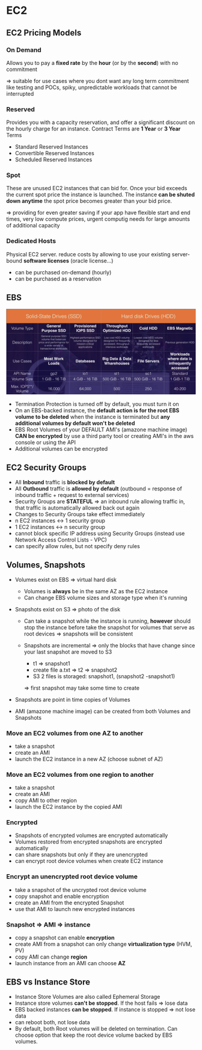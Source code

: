 # EC2

## EC2 Pricing Models

### On Demand
Allows you to pay a **fixed rate** by the **hour** (or by the **second**) with no commitment

⇒ suitable for use cases where you dont want any long term commitment like testing and POCs, spiky, unpredictable workloads that cannot be interrupted

### Reserved
Provides you with a capacity reservation, and offer a significant discount on the hourly charge for an instance. Contract Terms are **1 Year** or **3 Year** Terms

- Standard Reserved Instances
- Convertible Reserved Instances
- Scheduled Reserved Instances

### Spot
These are unused EC2 instances that can bid for. Once your bid exceeds the current spot price the instance is launched. The instance **can be shuted down anytime** the spot price becomes greater than your bid price.

⇒ providing for even greater saving if your app have flexible start and end times, very low compute prices, urgent computig needs for large amounts of additional capacity

### Dedicated Hosts
Physical EC2 server. reduce costs by allowing to use your existing server-bound **software licenses** (oracle license...) 

- can be purchased on-demand (hourly)
- can be purchased as a reservation

## EBS
![EBS](./images/ebs.png)

- Termination Protection is turned off by default, you must turn it on
- On an EBS-backed instance, the **default action is for the root EBS volume to be deleted** when the instance is terminated but **any additional volumes by default won't be deleted**
- EBS Root Volumes of your DEFAULT AMI's (amazone machine image) **CAN be encrypted** by use a third party tool or creating AMI's in the aws console or using the API
- Additional volumes can be encrypted

## EC2  Security Groups
- All **Inbound** traffic is **blocked by default**
- All **Outbound** traffic is **allowed by default** (outbound = response of inbound traffic + request to external services)
- Security Groups are **STATEFUL** ⇒ an inbound rule allowing traffic in, that traffic is automatically allowed back out again
- Changes to Security Groups take effect immediately
- n EC2 instances ↔ 1 security group
- 1 EC2 instances ↔ n security group
- cannot block specific IP address using Security Groups (instead use Network Access Control Lists - VPC)
- can specify allow rules, but not specify deny rules

## Volumes, Snapshots
- Volumes exist on EBS ⇒ virtual hard disk
    - Volumes is **always** be in the same AZ as the EC2 instance
    - Can change EBS volume sizes and storage type when it's running
- Snapshots exist on S3 ⇒ photo of the disk
    - Can take a snapshot while the instance is running, **however** should stop the instance before take the snapshot for volumes that serve as root devices ⇒ snapshots will be consistent
    - Snapshots are incremental ⇒ only the blocks that have change since your last snapshot are moved to S3
        - t1 ⇒ snapshot1
        - create file a.txt ⇒ t2 ⇒ snapshot2
        - S3 2 files is storaged: snapshot1, (snapshot2 -snapshot1)

        ⇒ first snapshot may take some time to create

- Snapshots are point in time copies of Volumes
- AMI (amazone machine image) can be created from both Volumes and Snapshots

### Move an EC2 volumes from one AZ to another
- take a snapshot
- create an AMI
- launch the EC2 instance in a new AZ (choose subnet of AZ)

### Move an EC2 volumes from one region to another
- take a snapshot
- create an AMI
- copy AMI to other region
- launch the EC2 instance by the copied AMI

### Encrypted
- Snapshots of encrypted volumes are encrypted automatically
- Volumes restored from encrypted snapshots are encrypted automatically
- can share snapshots but only if they are unencrypted
- can encrypt root device volumes when create EC2 instance

### Encrypt an unencrypted root device volume
- take a snapshot of the uncrypted root device volume
- copy snapshot and enable encryption
- create an AMI from the encrypted Snapshot
- use that AMI to launch new encrypted instances

### Snapshot ⇒ AMI ⇒ instance
- copy a snapshot can enable **encryption**
- create AMI from a snapshot can only change **virtualization type** (HVM, PV)
- copy AMI can change **region**
- launch instance from an AMI can choose **AZ**

## EBS vs Instance Store
- Instance Store Volumes are also called Ephemeral Storage
- Instance store volumes **can't be stopped**. If the host fails ⇒ lose data
- EBS backed instances **can be stopped**. If instance is stopped ⇒ not lose data
- can reboot both, not lose data
- By default, both Root volumes will be deleted on termination. Can choose option that keep the root device volume backed by EBS volumes.